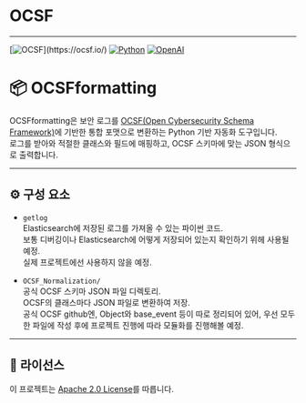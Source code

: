 # OCSF
---

[![OCSF](https://img.shields.io/badge/OCSF.io-Standard-blue?logo=data:image/svg+xml;base64,PHN2ZyB3aWR0aD0iMTYiIGhlaWdodD0iMTYi...)](https://ocsf.io/)
[![Python](https://img.shields.io/badge/Python-3.8%2B-3776AB?logo=python&logoColor=white)](https://www.python.org/)
[![OpenAI](https://img.shields.io/badge/LLM-OpenAI-412991?logo=openai&logoColor=white)](https://platform.openai.com/docs/models/gpt-4.1-mini)


# 📦 OCSFformatting

OCSFformatting은 보안 로그를 [OCSF(Open Cybersecurity Schema Framework)](https://github.com/ocsf/ocsf-schema)에 기반한 통합 포맷으로 변환하는 Python 기반 자동화 도구입니다.  
로그를 받아와 적절한 클래스와 필드에 매핑하고, OCSF 스키마에 맞는 JSON 형식으로 출력합니다.

---

## ⚙️ 구성 요소

- `getlog`  
  Elasticsearch에 저장된 로그를 가져올 수 있는 파이썬 코드.  
  보통 디버깅이나 Elasticsearch에 어떻게 저장되어 있는지 확인하기 위헤 사용될 예정.  
  실제 프로젝트에선 사용하지 않을 예정.  

- `OCSF_Normalization/`  
  공식 OCSF 스키마 JSON 파일 디렉토리.  
  OCSF의 클래스마다 JSON 파일로 변환하여 저장.  
  공식 OCSF github엔, Object와 base_event 등이 따로 정리되어 있어, 우선 모두 한 파일에 작성 후에 프로젝트 진행에 따라 모듈화를 진행해볼 예정.  

---

## 📄 라이선스

이 프로젝트는 [Apache 2.0 License](LICENSE)를 따릅니다.
